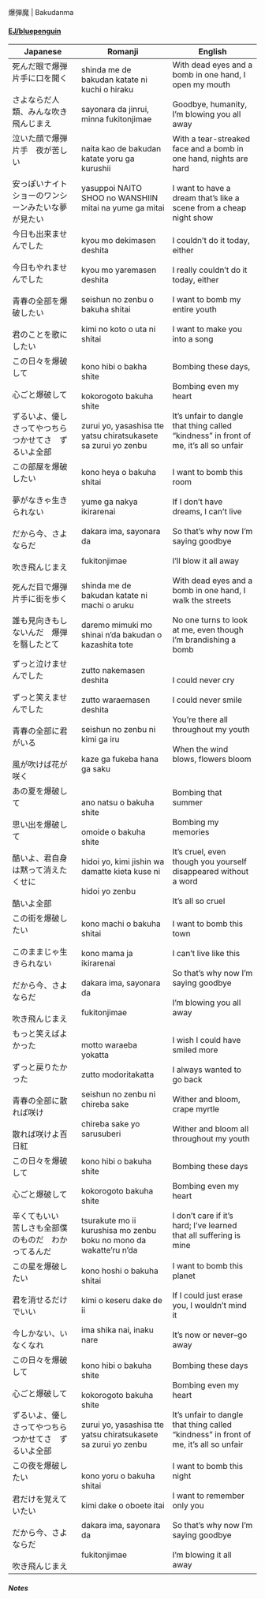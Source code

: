 爆弾魔 | Bakudanma
#### [EJ/bluepenguin](https://ejtranslations.wordpress.com/2018/08/22/yorushika-bakudanma/)

| Japanese                                                            | Romanji                                                                                                                                | English                                                                                                                                                 |
| ------------------------------------------------------------------- | -------------------------------------------------------------------------------------------------------------------------------------- | ------------------------------------------------------------------------------------------------------------------------------------------------------- |
| 死んだ眼で爆弾片手に口を開く<br><br>さよならだ人類、みんな吹き飛んじまえ                            | shinda me de bakudan katate ni kuchi o hiraku<br><br>sayonara da jinrui, minna fukitonjimae                                            | With dead eyes and a bomb in one hand, I open my mouth<br><br>Goodbye, humanity, I’m blowing you all away                                               |
| 泣いた顔で爆弾片手　夜が苦しい<br><br>安っぽいナイトショーのワンシーンみたいな夢が見たい                    | naita kao de bakudan katate yoru ga kurushii<br><br>yasuppoi NAITO SHOO no WANSHIIN mitai na yume ga mitai                             | With a tear-streaked face and a bomb in one hand, nights are hard<br><br>I want to have a dream that’s like a scene from a cheap night show             |
| 今日も出来ませんでした<br><br>今日もやれませんでした<br><br>青春の全部を爆破したい<br><br>君のことを歌にしたい | kyou mo dekimasen deshita<br><br>kyou mo yaremasen deshita<br><br>seishun no zenbu o bakuha shitai<br><br>kimi no koto o uta ni shitai | I couldn’t do it today, either<br><br>I really couldn’t do it today, either<br><br>I want to bomb my entire youth<br><br>I want to make you into a song |
| この日々を爆破して<br><br>心ごと爆破して<br><br>ずるいよ、優しさってやつちらつかせてさ　ずるいよ全部          | kono hibi o bakha shite<br><br>kokorogoto bakuha shite<br><br>zurui yo, yasashisa tte yatsu chiratsukasete sa zurui yo zenbu           | Bombing these days,<br><br>Bombing even my heart<br><br>It’s unfair to dangle that thing called “kindness” in front of me, it’s all so unfair           |
| この部屋を爆破したい<br><br>夢がなきゃ生きられない<br><br>だから今、さよならだ<br><br>吹き飛んじまえ      | kono heya o bakuha shitai<br><br>yume ga nakya ikirarenai<br><br>dakara ima, sayonara da<br><br>fukitonjimae                           | I want to bomb this room<br><br>If I don’t have dreams, I can’t live<br><br>So that’s why now I’m saying goodbye<br><br>I’ll blow it all away           |
| 死んだ目で爆弾片手に街を歩く<br><br>誰も見向きもしないんだ　爆弾を翳したとて                          | shinda me de bakudan katate ni machi o aruku<br><br>daremo mimuki mo shinai n’da bakudan o kazashita tote                              | With dead eyes and a bomb in one hand, I walk the streets<br><br>No one turns to look at me, even though I’m brandishing a bomb                         |
| ずっと泣けませんでした<br><br>ずっと笑えませんでした<br><br>青春の全部に君がいる<br><br>風が吹けば花が咲く   | zutto nakemasen deshita<br><br>zutto waraemasen deshita<br><br>seishun no zenbu ni kimi ga iru<br><br>kaze ga fukeba hana ga saku      | I could never cry<br><br>I could never smile<br><br>You’re there all throughout my youth<br><br>When the wind blows, flowers bloom                      |
| あの夏を爆破して<br><br>思い出を爆破して<br><br>酷いよ、君自身は黙って消えたくせに<br><br>酷いよ全部      | ano natsu o bakuha shite<br><br>omoide o bakuha shite<br><br>hidoi yo, kimi jishin wa damatte kieta kuse ni<br><br>hidoi yo zenbu      | Bombing that summer<br><br>Bombing my memories<br><br>It’s cruel, even though you yourself disappeared without a word<br><br>It’s all so cruel          |
| この街を爆破したい<br><br>このままじゃ生きられない<br><br>だから今、さよならだ<br><br>吹き飛んじまえ      | kono machi o bakuha shitai<br><br>kono mama ja ikirarenai<br><br>dakara ima, sayonara da<br><br>fukitonjimae                           | I want to bomb this town<br><br>I can’t live like this<br><br>So that’s why now I’m saying goodbye<br><br>I’m blowing you all away                      |
| もっと笑えばよかった<br><br>ずっと戻りたかった<br><br>青春の全部に散れば咲け<br><br>散れば咲けよ百日紅     | motto waraeba yokatta<br><br>zutto modoritakatta<br><br>seishun no zenbu ni chireba sake<br><br>chireba sake yo sarusuberi             | I wish I could have smiled more<br><br>I always wanted to go back<br><br>Wither and bloom, crape myrtle<br><br>Wither and bloom all throughout my youth |
| この日々を爆破して<br><br>心ごと爆破して<br><br>辛くてもいい　苦しさも全部僕のものだ　わかってるんだ          | kono hibi o bakuha shite<br><br>kokorogoto bakuha shite<br><br>tsurakute mo ii kurushisa mo zenbu boku no mono da wakatte’ru n’da      | Bombing these days<br><br>Bombing even my heart<br><br>I don’t care if it’s hard; I’ve learned that all suffering is mine                               |
| この星を爆破したい<br><br>君を消せるだけでいい<br><br>今しかない、いなくなれ                      | kono hoshi o bakuha shitai<br><br>kimi o keseru dake de ii<br><br>ima shika nai, inaku nare                                            | I want to bomb this planet<br><br>If I could just erase you, I wouldn’t mind it<br><br>It’s now or never–go away                                        |
| この日々を爆破して<br><br>心ごと爆破して<br><br>ずるいよ、優しさってやつちらつかせてさ　ずるいよ全部          | kono hibi o bakuha shite<br><br>kokorogoto bakuha shite<br><br>zurui yo, yasashisa tte yatsu chiratsukasete sa zurui yo zenbu          | Bombing these days<br><br>Bombing even my heart<br><br>It’s unfair to dangle that thing called “kindness” in front of me, it’s all so unfair            |
| この夜を爆破したい<br><br>君だけを覚えていたい<br><br>だから今、さよならだ<br><br>吹き飛んじまえ        | kono yoru o bakuha shitai<br><br>kimi dake o oboete itai<br><br>dakara ima, sayonara da<br><br>fukitonjimae                            | I want to bomb this night<br><br>I want to remember only you<br><br>So that’s why now I’m saying goodbye<br><br>I’m blowing it all away                 |
##### Notes
>